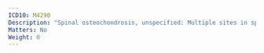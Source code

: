 ```yaml
---
ICD10: M4290
Description: "Spinal osteochondrosis, unspecified: Multiple sites in spine"
Matters: No
Weight: 0
---
```


